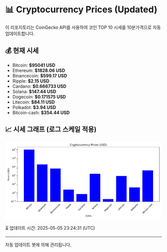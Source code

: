 
# 📊 Cryptocurrency Prices (Updated)

이 리포지토리는 CoinGecko API를 사용하여 코인 TOP 10 시세를 10분가격으로 자동 업데이트합니다.

## 💰 현재 시세
- Bitcoin: **$95041 USD**
- Ethereum: **$1828.06 USD**
- Binancecoin: **$599.17 USD**
- Ripple: **$2.15 USD**
- Cardano: **$0.666733 USD**
- Solana: **$147.44 USD**
- Dogecoin: **$0.171575 USD**
- Litecoin: **$84.11 USD**
- Polkadot: **$3.94 USD**
- Bitcoin-cash: **$354.44 USD**

## 📈 시세 그래프 (로그 스케일 적용)
![Crypto Prices](crypto_prices.png)

⏳ 업데이트 시간: 2025-05-05 23:24:31 (UTC)

---
자동 업데이트 봇에 의해 관리됩니다.
